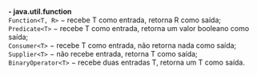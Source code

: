 
**- java.util.function**<br />
`Function<T, R>` − recebe T como entrada, retorna R como saída;<br />
`Predicate<T>` − recebe T como entrada, retorna um valor booleano como saída;<br />
`Consumer<T>` − recebe T como entrada, não retorna nada como saída;<br />
`Supplier<T>` − não recebe entrada, retorna T como saída;<br />
`BinaryOperator<T>` − recebe duas entradas T, retorna um T como saída.<br />